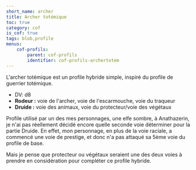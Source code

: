 ```yaml
---
short_name: archer
title: Archer totémique
toc: true
category: cof
is_cof: true
tags: blob,profile
menus:
    cof-profils:
        parent: cof-profils
        identifier: cof-profils-archertotem
---
```


L'archer totémique est un profile hybride simple, inspiré du profile de guerrier totémique.

* DV: d8
* **Rodeur :** voie de l'archer, voie de l'escarmouche, voie du traqueur
* **Druide :** voie des animaux, voie du protecteur/voie des végétaux

Profile utilisé par un des mes personnages, une elfe sombre, à Anathazerin, je n'ai pas réellement décidé encore quelle seconde voie déterminer pour la partie Druide. En effet, mon personnage, en plus de la voie raciale, a commencé une voie de prestige, et donc n'a pas attaqué sa 5ème voie du profile de base.

Mais je pense que protecteur ou végétaux seraient une des deux voies à prendre en considération pour compléter ce profile hybride.

